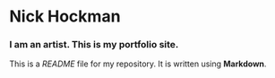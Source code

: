 
# Nick Hockman

### I am an artist. This is my portfolio site.

This is a *README* file for my repository. It is written using **Markdown**.

